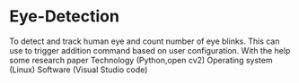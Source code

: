 # Eye-Detection
To detect and track human eye and count number of eye blinks. This can use to trigger addition command based on user configuration.
With the help some research paper
Technology (Python,open cv2)
Operating system (Linux)
Software (Visual Studio code)
